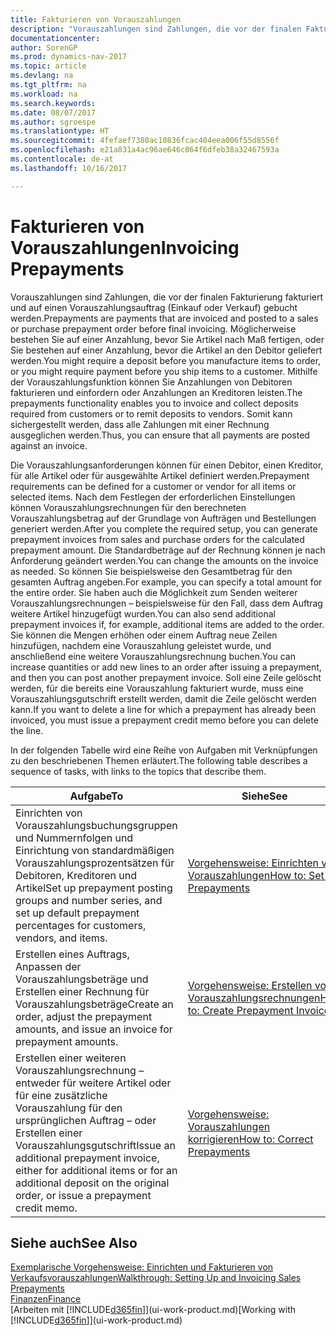 ```yaml
---
title: Fakturieren von Vorauszahlungen
description: "Vorauszahlungen sind Zahlungen, die vor der finalen Fakturierung fakturiert und auf einen Vorauszahlungsauftrag (Einkauf oder Verkauf) gebucht werden. Möglicherweise bestehen Sie auf einer Anzahlung, bevor Sie Artikel nach Maß fertigen, oder Sie bestehen auf einer Anzahlung, bevor die Artikel an den Debitor geliefert werden. Mithilfe der Vorauszahlungsfunktion können Sie Anzahlungen von Debitoren fakturieren und einfordern oder Anzahlungen an Kreditoren leisten. Somit kann sichergestellt werden, dass alle Zahlungen mit einer Rechnung ausgeglichen werden."
documentationcenter: 
author: SorenGP
ms.prod: dynamics-nav-2017
ms.topic: article
ms.devlang: na
ms.tgt_pltfrm: na
ms.workload: na
ms.search.keywords: 
ms.date: 08/07/2017
ms.author: sgroespe
ms.translationtype: HT
ms.sourcegitcommit: 4fefaef7380ac10836fcac404eea006f55d8556f
ms.openlocfilehash: e21a831a4ac96ae646c864f6dfeb38a32467593a
ms.contentlocale: de-at
ms.lasthandoff: 10/16/2017

---
```

# <a name="invoicing-prepayments"></a><span data-ttu-id="42012-106">Fakturieren von Vorauszahlungen</span><span class="sxs-lookup"><span data-stu-id="42012-106">Invoicing Prepayments</span></span>
<span data-ttu-id="42012-107">Vorauszahlungen sind Zahlungen, die vor der finalen Fakturierung fakturiert und auf einen Vorauszahlungsauftrag (Einkauf oder Verkauf) gebucht werden.</span><span class="sxs-lookup"><span data-stu-id="42012-107">Prepayments are payments that are invoiced and posted to a sales or purchase prepayment order before final invoicing.</span></span> <span data-ttu-id="42012-108">Möglicherweise bestehen Sie auf einer Anzahlung, bevor Sie Artikel nach Maß fertigen, oder Sie bestehen auf einer Anzahlung, bevor die Artikel an den Debitor geliefert werden.</span><span class="sxs-lookup"><span data-stu-id="42012-108">You might require a deposit before you manufacture items to order, or you might require payment before you ship items to a customer.</span></span> <span data-ttu-id="42012-109">Mithilfe der Vorauszahlungsfunktion können Sie Anzahlungen von Debitoren fakturieren und einfordern oder Anzahlungen an Kreditoren leisten.</span><span class="sxs-lookup"><span data-stu-id="42012-109">The prepayments functionality enables you to invoice and collect deposits required from customers or to remit deposits to vendors.</span></span> <span data-ttu-id="42012-110">Somit kann sichergestellt werden, dass alle Zahlungen mit einer Rechnung ausgeglichen werden.</span><span class="sxs-lookup"><span data-stu-id="42012-110">Thus, you can ensure that all payments are posted against an invoice.</span></span>  

 <span data-ttu-id="42012-111">Die Vorauszahlungsanforderungen können für einen Debitor, einen Kreditor, für alle Artikel oder für ausgewählte Artikel definiert werden.</span><span class="sxs-lookup"><span data-stu-id="42012-111">Prepayment requirements can be defined for a customer or vendor for all items or selected items.</span></span> <span data-ttu-id="42012-112">Nach dem Festlegen der erforderlichen Einstellungen können Vorauszahlungsrechnungen für den berechneten Vorauszahlungsbetrag auf der Grundlage von Aufträgen und Bestellungen generiert werden.</span><span class="sxs-lookup"><span data-stu-id="42012-112">After you complete the required setup, you can generate prepayment invoices from sales and purchase orders for the calculated prepayment amount.</span></span> <span data-ttu-id="42012-113">Die Standardbeträge auf der Rechnung können je nach Anforderung geändert werden.</span><span class="sxs-lookup"><span data-stu-id="42012-113">You can change the amounts on the invoice as needed.</span></span> <span data-ttu-id="42012-114">So können Sie beispielsweise den Gesamtbetrag für den gesamten Auftrag angeben.</span><span class="sxs-lookup"><span data-stu-id="42012-114">For example, you can specify a total amount for the entire order.</span></span> <span data-ttu-id="42012-115">Sie haben auch die Möglichkeit zum Senden weiterer Vorauszahlungsrechnungen – beispielsweise für den Fall, dass dem Auftrag weitere Artikel hinzugefügt wurden.</span><span class="sxs-lookup"><span data-stu-id="42012-115">You can also send additional prepayment invoices if, for example, additional items are added to the order.</span></span> <span data-ttu-id="42012-116">Sie können die Mengen erhöhen oder einem Auftrag neue Zeilen hinzufügen, nachdem eine Vorauszahlung geleistet wurde, und anschließend eine weitere Vorauszahlungsrechnung buchen.</span><span class="sxs-lookup"><span data-stu-id="42012-116">You can increase quantities or add new lines to an order after issuing a prepayment, and then you can post another prepayment invoice.</span></span> <span data-ttu-id="42012-117">Soll eine Zeile gelöscht werden, für die bereits eine Vorauszahlung fakturiert wurde, muss eine Vorauszahlungsgutschrift erstellt werden, damit die Zeile gelöscht werden kann.</span><span class="sxs-lookup"><span data-stu-id="42012-117">If you want to delete a line for which a prepayment has already been invoiced, you must issue a prepayment credit memo before you can delete the line.</span></span>  

 <span data-ttu-id="42012-118">In der folgenden Tabelle wird eine Reihe von Aufgaben mit Verknüpfungen zu den beschriebenen Themen erläutert.</span><span class="sxs-lookup"><span data-stu-id="42012-118">The following table describes a sequence of tasks, with links to the topics that describe them.</span></span>

|<span data-ttu-id="42012-119">**Aufgabe**</span><span class="sxs-lookup"><span data-stu-id="42012-119">**To**</span></span>|<span data-ttu-id="42012-120">**Siehe**</span><span class="sxs-lookup"><span data-stu-id="42012-120">**See**</span></span>|  
|------------|-------------|  
|<span data-ttu-id="42012-121">Einrichten von Vorauszahlungsbuchungsgruppen und Nummernfolgen und Einrichtung von standardmäßigen Vorauszahlungsprozentsätzen für Debitoren, Kreditoren und Artikel</span><span class="sxs-lookup"><span data-stu-id="42012-121">Set up prepayment posting groups and number series, and set up default prepayment percentages for customers, vendors, and items.</span></span>|[<span data-ttu-id="42012-122">Vorgehensweise: Einrichten von Vorauszahlungen</span><span class="sxs-lookup"><span data-stu-id="42012-122">How to: Set Up Prepayments</span></span>](finance-set-up-prepayments.md)|
|<span data-ttu-id="42012-123">Erstellen eines Auftrags, Anpassen der Vorauszahlungsbeträge und Erstellen einer Rechnung für Vorauszahlungsbeträge</span><span class="sxs-lookup"><span data-stu-id="42012-123">Create an order, adjust the prepayment amounts, and issue an invoice for prepayment amounts.</span></span>|[<span data-ttu-id="42012-124">Vorgehensweise: Erstellen von Vorauszahlungsrechnungen</span><span class="sxs-lookup"><span data-stu-id="42012-124">How to: Create Prepayment Invoices</span></span>](finance-how-to-create-prepayment-invoices.md)|  
|<span data-ttu-id="42012-125">Erstellen einer weiteren Vorauszahlungsrechnung – entweder für weitere Artikel oder für eine zusätzliche Vorauszahlung für den ursprünglichen Auftrag – oder Erstellen einer Vorauszahlungsgutschrift</span><span class="sxs-lookup"><span data-stu-id="42012-125">Issue an additional prepayment invoice, either for additional items or for an additional deposit on the original order, or issue a prepayment credit memo.</span></span>|[<span data-ttu-id="42012-126">Vorgehensweise: Vorauszahlungen korrigieren</span><span class="sxs-lookup"><span data-stu-id="42012-126">How to: Correct Prepayments</span></span>](finance-how-to-correct-prepayments.md)|  

## <a name="see-also"></a><span data-ttu-id="42012-127">Siehe auch</span><span class="sxs-lookup"><span data-stu-id="42012-127">See Also</span></span>  
[<span data-ttu-id="42012-128">Exemplarische Vorgehensweise: Einrichten und Fakturieren von Verkaufsvorauszahlungen</span><span class="sxs-lookup"><span data-stu-id="42012-128">Walkthrough: Setting Up and Invoicing Sales Prepayments</span></span>](walkthrough-setting-up-and-invoicing-sales-prepayments.md)  
[<span data-ttu-id="42012-129">Finanzen</span><span class="sxs-lookup"><span data-stu-id="42012-129">Finance</span></span>](finance.md)  
<span data-ttu-id="42012-130">[Arbeiten mit [!INCLUDE[d365fin](includes/d365fin_md.md)]](ui-work-product.md)</span><span class="sxs-lookup"><span data-stu-id="42012-130">[Working with [!INCLUDE[d365fin](includes/d365fin_md.md)]](ui-work-product.md)</span></span>


